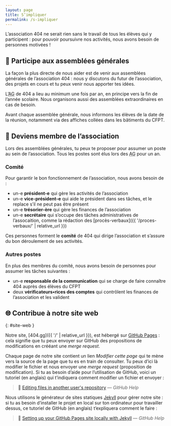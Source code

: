 ```yaml
---
layout: page
title: S’impliquer
permalink: /s-impliquer
---
```


L’association 404 ne serait rien sans le travail de tous les élèves qui y participent : pour pouvoir poursuivre nos activités, nous avons besoin de personnes motivées !

## 📅 Participe aux assemblées générales
La façon la plus directe de nous aider est de venir aux assemblées générales de l’association 404 : nous y discutons du futur de l’association, des projets en cours et tu peux venir nous apporter tes idées.

L’<abbr title="assemblée générale">AG</abbr> de 404 a lieu au minimum une fois par an, en principe vers la fin de l’année scolaire. Nous organisons aussi des assemblées extraordinaires en cas de besoin.

Avant chaque assemblée générale, nous informons les élèves de la date de la réunion, notamment via des affiches collées dans les bâtiments du CFPT.

## 👥 Deviens membre de l’association
Lors des assemblées générales, tu peux te proposer pour assumer un poste au sein de l’association. Tous les postes sont élus lors des <abbr title="assemblées générales">AG</abbr> pour un an.

### Comité
Pour garantir le bon fonctionnement de l’association, nous avons besoin de :
- un-e **président-e** qui gère les activités de l’association
- un-e **vice-président-e** qui aide le président dans ses tâches, et le replace s’il ne peut pas être présent
- un-e **trésorier-ère** qui gère les finances de l’association
- un-e **secrétaire** qui s’occupe des tâches administratives de l’assocaition, comme la rédaction des [procès-verbaux]({{ '/proces-verbaux/' | relative_url }})

Ces personnes forment le **comité** de 404 qui dirige l’association et s’assure du bon déroulement de ses activités.

### Autres postes
En plus des membres du comité, nous avons besoin de personnes pour assumer les tâches suivantes :
- un-e **responsable de la communication** qui se charge de faire connaître 404 auprès des élèves du CFPT
- deux **vérificateurs•rices des comptes** qui contrôlent les finances de l’association et les valident

## 🌐 Contribue à notre site web
{: #site-web }

Notre site, [404.gg]({{ '/' | relative_url }}), est hébergé sur [GitHub Pages](https://pages.github.com) : cela signifie que tu peux envoyer sur GitHub des propositions de modifications en crééant une *merge request*.

Chaque page de notre site contient un lien *Modifier cette page* qui te mène vers la source de la page que tu es en train de consulter. Tu peux d’ici là modifier le fichier et nous envoyer une *merge request* (proposition de modification). Si tu as besoin d’aide pour l’utilisation de GitHub, voici un tutoriel (en anglais) qui t’indiquera comment modifier un fichier et envoyer :
> 🔗 [Editing files in another user's repository](https://help.github.com/articles/editing-files-in-another-user-s-repository/) — *GitHub Help*

Nous utilisons le générateur de sites statiques [Jekyll](https://jekyllrb.com) pour gérer notre site : si tu as besoin d’installer le projet en local sur ton ordinateur pour travailler dessus, ce tutoriel de GitHub (en anglais) t’expliquera comment le faire :
> 🔗 [Setting up your GitHub Pages site locally with Jekyll](https://help.github.com/articles/setting-up-your-github-pages-site-locally-with-jekyll/) — *GitHub Help*

